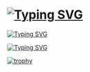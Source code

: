 # [![Typing SVG](https://readme-typing-svg.herokuapp.com?font=Fira+Code&size=26&pause=99999999&width=435&lines=Hi%2C+I'm+Nikita+✌)](https://git.io/typing-svg)

[![Typing SVG](https://readme-typing-svg.herokuapp.com?font=Fira+Code&size=26&pause=99999999&width=435&lines=Education%3A;Technical+University+of+Ko%C5%A1ice)](https://git.io/typing-svg)

[![Typing SVG](https://readme-typing-svg.herokuapp.com?color=%2336BCF7&lines=Intelligent+systems+student)](https://git.io/typing-svg)

[![trophy](https://github-profile-trophy.vercel.app/?username=CoolmixZero)](https://github.com/ryo-ma/github-profile-trophy)
